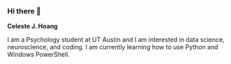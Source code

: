 ### Hi there 👋

**Celeste J. Hoang**

I am a Psychology student at UT Austin and I am interested in data science, neuroscience, 
and coding. I am currently learning how to use Python and Windows PowerShell.

<!--
**cjhoang/cjhoang** is a ✨ _special_ ✨ repository because its `README.md` (this file) appears on your GitHub profile.

Here are some ideas to get you started:

- 🔭 I’m currently working on ...
- 🌱 I’m currently learning ...
- 👯 I’m looking to collaborate on ...
- 🤔 I’m looking for help with ...
- 💬 Ask me about ...
- 📫 How to reach me: ...
- 😄 Pronouns: ...
- ⚡ Fun fact: ...
-->